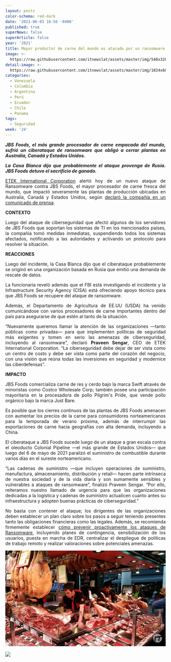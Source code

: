 ```yaml
---
layout: posts
color-schema: red-dark
date: '2021-06-03 16:56 -0400'
published: true
superNews: false
superArticle: false
year: '2021'
title: Mayor productor de carne del mundo es atacado por un ransomware
image: >-
  https://raw.githubusercontent.com/itnewslat/assets/master/img/540x320/Carniceria-p.jpg
detail-image: >-
  https://raw.githubusercontent.com/itnewslat/assets/master/img/1024x680/Carniceria-g.jpg
categories:
  - Venezuela
  - Colombia
  - Argentina
  - Perú
  - Ecuador
  - Chile
  - Panama
tags:
  - Seguridad
week: '24'
---
```

<p style="text-align: justify;"><strong></strong></p>
<p style="text-align: justify;"><em><strong>JBS Foods, el más grande procesador de carne empacada del mundo, sufrió un ciberataque de ransomware que obligó a cerrar plantas en Australia, Canadá y Estados Unidos.</strong></em></p>
<p style="text-align: justify;"><em><strong>La Casa Blanca dijo que probablemente el ataque provenga de Rusia. JBS Foods detuvo el sacrificio de ganado.</strong></em></p>
<p style="text-align: justify;"><a href="https://etek.com/">ETEK International Corporation</a> alertó hoy de un nuevo ataque de Ransomware contra JBS Foods, el mayor procesador de carne fresca del mundo, que impactó severamente las plantas de producción ubicadas en Australia, Canadá y Estados Unidos, según <a href="https://jbsfoodsgroup.com/articles/jbs-usa-cyberattack-media-statement-may-31-most-recent-update">declaró la compañía en un comunicado de prensa</a>.</p>
<p style="text-align: justify;"><strong>CONTEXTO</strong></p>
<p style="text-align: justify;">Luego del ataque de ciberseguridad que afectó algunos de los servidores de JBS Foods que soportan los sistemas de TI en los mencionados países, la compañía tomó medidas inmediatas, suspendiendo todos los sistemas afectados, notificando a las autoridades y activando un protocolo para resolver la situación.</p>
<p style="text-align: justify;"><strong>REACCIONES</strong></p>
<p style="text-align: justify;">Luego del incidente, la Casa Blanca dijo que el ciberataque probablemente se originó en una organización basada en Rusia que emitió una demanda de rescate de datos.</p>
<p style="text-align: justify;">La funcionaria reveló además que el FBI está investigando el incidente y la Infrastructure Security Agency (CISA) está ofreciendo apoyo técnico para que JBS Foods se recupere del ataque de ransomware.</p>
<p style="text-align: justify;">Además, el Departamento de Agricultura de EE.UU (USDA) ha venido comunicándose con varios procesadores de carne importantes dentro del país para asegurarse de que estén al tanto de la situación.</p>
<p style="text-align: justify;">“Nuevamente queremos llamar la atención de las organizaciones —tanto públicas como privadas— para que implementen políticas de seguridad más exigentes y tomen en serio las amenazas de ciberseguridad, incluyendo al ransomware”, declaró <strong>Praveen Sengar</strong>, CEO de ETEK International Corporation. “La ciberseguridad debe dejar de ser vista como un centro de costo y debe ser vista como parte del corazón del negocio, con una visión que reúna todas las inversiones en seguridad y modernice las ciberdefensas”.</p>
<p style="text-align: justify;"><strong>IMPACTO</strong></p>
<p style="text-align: justify;">JBS Foods comercializa carne de res y cerdo bajo la marca Swift através de minoristas como Costco Wholesale Corp; también posee una participación mayoritaria en la procesadora de pollo Pilgrim's Pride, que vende pollo orgánico bajo la marca Just Bare.</p>
<p style="text-align: justify;">Es posible que los cierres continuos de las plantas de JBS Foods amenacen con aumentar los precios de la carne para consumidores norteamericanos para la temporada de verano próxima, además de interrumpir las exportaciones de carne hacia geografías con alta demanda, incluyendo a China.</p>
<p style="text-align: justify;">El ciberataque a JBS Foods sucede luego de un ataque a gran escala contra el oleoducto Colonial Pipeline —el más grande de Estados Unidos— que luego del 6 de mayo de 2021 paralizó el suministro de combustible durante varios días en el sureste norteamericano.</p>
<p style="text-align: justify;">“Las cadenas de suministro —que incluyen operaciones de suministro, manufactura, almacenamiento, distribución y retail— hacen parte intrínseca de nuestra sociedad y de la vida diaria y son sumamente sensibles y vulnerables a ataques de ransomware”, finalizó Praveen Sengar. “Por ello, reiteramos nuestro llamado de urgencia para que las organizaciones dedicadas a la logística y cadenas de suministro actualicen cuanto antes su infraestructura y adopten buenas prácticas de ciberseguridad.”</p>
<p style="text-align: justify;">No basta con contener el ataque; los dirigentes de las organizaciones deben establecer un plan claro sobre los pasos a seguir teniendo presentes tanto las obligaciones financieras como las legales. Además, se recomienda firmemente establecer <a href="https://etek.com/es/los-ataques-de-ransomware-pueden-ser-tratados/">cómo prevenir proactivamente los ataques de Ransomware</a>, incluyendo planes de contingencia, sensibilización de los usuarios, puesta en marcha de EDR, centralizar el despliegue de políticas de trabajo remoto y realizar valoraciones sobre potenciales amenazas.</p>

![](https://raw.githubusercontent.com/itnewslat/assets/master/img/540x320/Carniceria-p.jpg)

<img src="https://tracker.metricool.com/c3po.jpg?hash=56f88a41e39ab42c063cc51676587a04"/>
